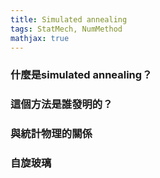 ```yaml
---
title: Simulated annealing
tags: StatMech, NumMethod
mathjax: true
---
```


### 什麼是simulated annealing？

### 這個方法是誰發明的？

### 與統計物理的關係

### 自旋玻璃
